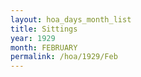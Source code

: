 ```yaml
---
layout: hoa_days_month_list
title: Sittings
year: 1929
month: FEBRUARY
permalink: /hoa/1929/Feb
---
```

